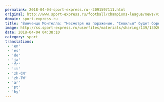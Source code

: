 ```yaml
---
permalink: 2018-04-04-sport-express.ru--2091597111.html
original: http://www.sport-express.ru/football/champions-league/news/vinchenco-montella-nesmotrya-na-porazhenie-sevilya-budet-borotsya-do-konca-1392075/
domain: sport-express.ru
title: 'Винченцо Монтелла: "Несмотря на поражение, "Севилья" будет бороться до конца"'
image: http://ss.sport-express.ru/userfiles/materials/sharing/139/1392075.jpg
date: 2018-04-04 04:38:10
category: sport
translations: 
 - 'en'
 - 'es'
 - 'de'
 - 'ja'
 - 'fr'
 - 'it'
 - 'zh-CN'
 - 'zh-TW'
 - 'ar'
 - 'pt'
 - 'hy'
---
```


